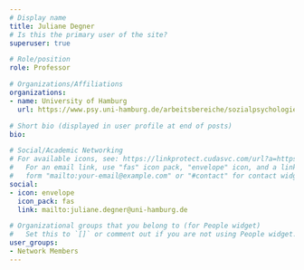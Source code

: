 ```yaml
---
# Display name
title: Juliane Degner
# Is this the primary user of the site?
superuser: true

# Role/position
role: Professor

# Organizations/Affiliations
organizations:
- name: University of Hamburg
  url: https://www.psy.uni-hamburg.de/arbeitsbereiche/sozialpsychologie/personen/degner-juliane.html

# Short bio (displayed in user profile at end of posts)
bio: 

# Social/Academic Networking
# For available icons, see: https://linkprotect.cudasvc.com/url?a=https%3a%2f%2fsourcethemes.com%2facademic%2fdocs%2fpage-builder%2f%23icons&c=E,1,03Q55I8O6D-V-MsaI5i3Th7UvGHpRVj6l4dANOBXiQaBRckWF-Uxi40d1B8mh5T88rS8FWL6R2UVO5-e4mDAmzVU5C2FJcU0kEkb6Qi2tyc,&typo=1
#   For an email link, use "fas" icon pack, "envelope" icon, and a link in the
#   form "mailto:your-email@example.com" or "#contact" for contact widget.
social:
- icon: envelope
  icon_pack: fas
  link: mailto:juliane.degner@uni-hamburg.de

# Organizational groups that you belong to (for People widget)
#   Set this to `[]` or comment out if you are not using People widget.
user_groups:
- Network Members
---
```

